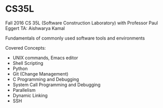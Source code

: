 # CS35L
Fall 2016 CS 35L (Software Construction Laboratory) with Professor Paul Eggert
TA: Aishwarya Kamal

Fundamentals of commonly used software tools and environments

Covered Concepts:
- UNIX commands, Emacs editor
- Shell Scripting
- Python
- Git (Change Management)
- C Programming and Debugging
- System Call Programming and Debugging
- Parallelism
- Dynamic Linking
- SSH
